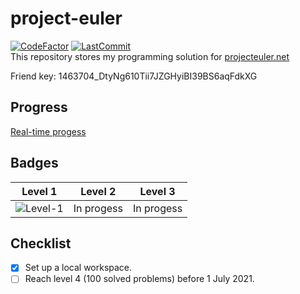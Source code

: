 # project-euler
[![CodeFactor](https://www.codefactor.io/repository/github/khanhvu207/project-euler/badge)](https://www.codefactor.io/repository/github/khanhvu207/project-euler) [![LastCommit](https://img.shields.io/github/last-commit/khanhvu207/project-euler)](https://img.shields.io/github/last-commit/khanhvu207/project-euler)   
This repository stores my programming solution for [projecteuler.net](https://projecteuler.net/)  

Friend key: 1463704_DtyNg610Tii7JZGHyiBI39BS6aqFdkXG

## Progress

[Real-time progess](https://projecteuler.net/profile/Saasm.png)  

## Badges

| Level 1 | Level 2 | Level 3 |
| --- | --- | --- |
|![Level-1](https://projecteuler.net/images/levels/level_1.png)| In progess | In progess |

## Checklist

- [x] Set up a local workspace.  
- [ ] Reach level 4 (100 solved problems) before 1 July 2021. 
